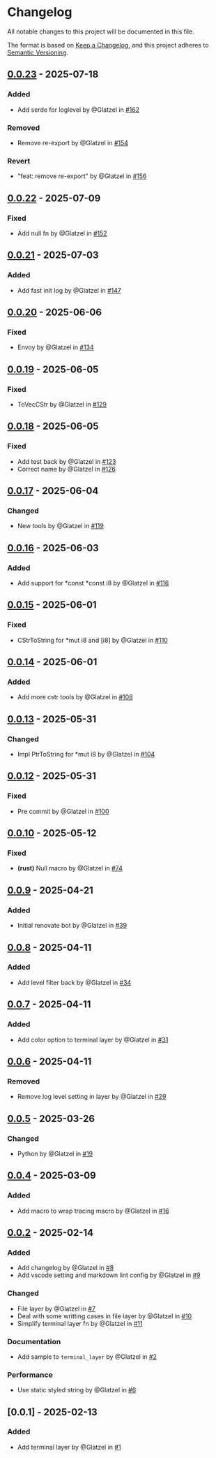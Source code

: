 # Changelog

All notable changes to this project will be documented in this file.

The format is based on [Keep a Changelog](https://keepachangelog.com/en/1.0.0/),
and this project adheres to [Semantic Versioning](https://semver.org/spec/v2.0.0.html).

## [0.0.23] - 2025-07-18

### Added

- Add serde for loglevel by @Glatzel in [#162](https://github.com/Glatzel/toolbox/pull/162)

### Removed

- Remove re-export by @Glatzel in [#154](https://github.com/Glatzel/toolbox/pull/154)

### Revert

- "feat: remove re-export" by @Glatzel in [#156](https://github.com/Glatzel/toolbox/pull/156)

## [0.0.22] - 2025-07-09

### Fixed

- Add null fn by @Glatzel in [#152](https://github.com/Glatzel/toolbox/pull/152)

## [0.0.21] - 2025-07-03

### Added

- Add fast init log by @Glatzel in [#147](https://github.com/Glatzel/toolbox/pull/147)

## [0.0.20] - 2025-06-06

### Fixed

- Envoy by @Glatzel in [#134](https://github.com/Glatzel/toolbox/pull/134)

## [0.0.19] - 2025-06-05

### Fixed

- ToVecCStr by @Glatzel in [#129](https://github.com/Glatzel/toolbox/pull/129)

## [0.0.18] - 2025-06-05

### Fixed

- Add test back by @Glatzel in [#123](https://github.com/Glatzel/toolbox/pull/123)
- Correct name by @Glatzel in [#126](https://github.com/Glatzel/toolbox/pull/126)

## [0.0.17] - 2025-06-04

### Changed

- New tools by @Glatzel in [#119](https://github.com/Glatzel/toolbox/pull/119)

## [0.0.16] - 2025-06-03

### Added

- Add support for *const *const i8 by @Glatzel in [#116](https://github.com/Glatzel/toolbox/pull/116)

## [0.0.15] - 2025-06-01

### Fixed

- CStrToString for *mut i8 and [i8] by @Glatzel in [#110](https://github.com/Glatzel/toolbox/pull/110)

## [0.0.14] - 2025-06-01

### Added

- Add more cstr tools by @Glatzel in [#108](https://github.com/Glatzel/toolbox/pull/108)

## [0.0.13] - 2025-05-31

### Changed

- Impl PtrToString for *mut i8 by @Glatzel in [#104](https://github.com/Glatzel/toolbox/pull/104)

## [0.0.12] - 2025-05-31

### Fixed

- Pre commit by @Glatzel in [#100](https://github.com/Glatzel/toolbox/pull/100)

## [0.0.10] - 2025-05-12

### Fixed

- **(rust)** Null macro by @Glatzel in [#74](https://github.com/Glatzel/toolbox/pull/74)

## [0.0.9] - 2025-04-21

### Added

- Initial renovate bot by @Glatzel in [#39](https://github.com/Glatzel/toolbox/pull/39)

## [0.0.8] - 2025-04-11

### Added

- Add level filter back by @Glatzel in [#34](https://github.com/Glatzel/toolbox/pull/34)

## [0.0.7] - 2025-04-11

### Added

- Add color option to terminal layer by @Glatzel in [#31](https://github.com/Glatzel/toolbox/pull/31)

## [0.0.6] - 2025-04-11

### Removed

- Remove log level setting in layer by @Glatzel in [#29](https://github.com/Glatzel/toolbox/pull/29)

## [0.0.5] - 2025-03-26

### Changed

- Python by @Glatzel in [#19](https://github.com/Glatzel/toolbox/pull/19)

## [0.0.4] - 2025-03-09

### Added

- Add macro to wrap tracing macro by @Glatzel in [#16](https://github.com/Glatzel/toolbox/pull/16)

## [0.0.2] - 2025-02-14

### Added

- Add changelog by @Glatzel in [#8](https://github.com/Glatzel/toolbox/pull/8)
- Add vscode setting and markdown lint config by @Glatzel in [#9](https://github.com/Glatzel/toolbox/pull/9)

### Changed

- File layer by @Glatzel in [#7](https://github.com/Glatzel/toolbox/pull/7)
- Deal with some writting cases in file layer by @Glatzel in [#10](https://github.com/Glatzel/toolbox/pull/10)
- Simplify terminal layer fn by @Glatzel in [#11](https://github.com/Glatzel/toolbox/pull/11)

### Documentation

- Add sample to `terminal_layer` by @Glatzel in [#2](https://github.com/Glatzel/toolbox/pull/2)

### Performance

- Use static styled string by @Glatzel in [#6](https://github.com/Glatzel/toolbox/pull/6)

## [0.0.1] - 2025-02-13

### Added

- Add terminal layer by @Glatzel in [#1](https://github.com/Glatzel/toolbox/pull/1)

[0.0.23]: https://github.com/Glatzel/toolbox/compare/v0.0.22..v0.0.23
[0.0.22]: https://github.com/Glatzel/toolbox/compare/v0.0.21..v0.0.22
[0.0.21]: https://github.com/Glatzel/toolbox/compare/v0.0.20..v0.0.21
[0.0.20]: https://github.com/Glatzel/toolbox/compare/v0.0.19..v0.0.20
[0.0.19]: https://github.com/Glatzel/toolbox/compare/v0.0.18..v0.0.19
[0.0.18]: https://github.com/Glatzel/toolbox/compare/v0.0.17..v0.0.18
[0.0.17]: https://github.com/Glatzel/toolbox/compare/v0.0.16..v0.0.17
[0.0.16]: https://github.com/Glatzel/toolbox/compare/v0.0.15..v0.0.16
[0.0.15]: https://github.com/Glatzel/toolbox/compare/v0.0.14..v0.0.15
[0.0.14]: https://github.com/Glatzel/toolbox/compare/v0.0.13..v0.0.14
[0.0.13]: https://github.com/Glatzel/toolbox/compare/v0.0.12..v0.0.13
[0.0.12]: https://github.com/Glatzel/toolbox/compare/v0.0.11..v0.0.12
[0.0.10]: https://github.com/Glatzel/toolbox/compare/v0.0.9..v0.0.10
[0.0.9]: https://github.com/Glatzel/toolbox/compare/v0.0.8..v0.0.9
[0.0.8]: https://github.com/Glatzel/toolbox/compare/v0.0.7..v0.0.8
[0.0.7]: https://github.com/Glatzel/toolbox/compare/v0.0.6..v0.0.7
[0.0.6]: https://github.com/Glatzel/toolbox/compare/v0.0.5..v0.0.6
[0.0.5]: https://github.com/Glatzel/toolbox/compare/v0.0.4..v0.0.5
[0.0.4]: https://github.com/Glatzel/toolbox/compare/v0.0.3..v0.0.4
[0.0.2]: https://github.com/Glatzel/toolbox/compare/v0.0.1..v0.0.2

<!-- generated by git-cliff -->
